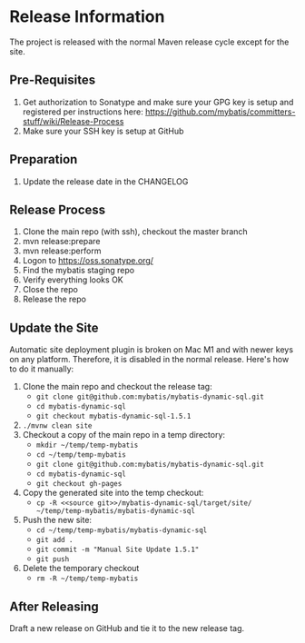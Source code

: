 # Release Information

The project is released with the normal Maven release cycle except for the site.

## Pre-Requisites

1. Get authorization to Sonatype and make sure your GPG key is setup and registered per instructions here:
   https://github.com/mybatis/committers-stuff/wiki/Release-Process
2. Make sure your SSH key is setup at GitHub

## Preparation

1. Update the release date in the CHANGELOG

## Release Process

1. Clone the main repo (with ssh), checkout the master branch
2. mvn release:prepare
3. mvn release:perform
4. Logon to https://oss.sonatype.org/
5. Find the mybatis staging repo
6. Verify everything looks OK
7. Close the repo
8. Release the repo

## Update the Site

Automatic site deployment plugin is broken on Mac M1 and with newer keys on any platform. Therefore, it is disabled
in the normal release. Here's how to do it manually:

1. Clone the main repo and checkout the release tag:
   - `git clone git@github.com:mybatis/mybatis-dynamic-sql.git`
   - `cd mybatis-dynamic-sql`
   - `git checkout mybatis-dynamic-sql-1.5.1`
2. `./mvnw clean site`
3. Checkout a copy of the main repo in a temp directory:
   - `mkdir ~/temp/temp-mybatis`
   - `cd ~/temp/temp-mybatis`
   - `git clone git@github.com:mybatis/mybatis-dynamic-sql.git`
   - `cd mybatis-dynamic-sql`
   - `git checkout gh-pages`
4. Copy the generated site into the temp checkout:
   - `cp -R <<source git>>/mybatis-dynamic-sql/target/site/ ~/temp/temp-mybatis/mybatis-dynamic-sql`
5. Push the new site:
   - `cd ~/temp/temp-mybatis/mybatis-dynamic-sql`
   - `git add .`
   - `git commit -m "Manual Site Update 1.5.1"`
   - `git push`
6. Delete the temporary checkout
   - `rm -R ~/temp/temp-mybatis`

## After Releasing

Draft a new release on GitHub and tie it to the new release tag.

